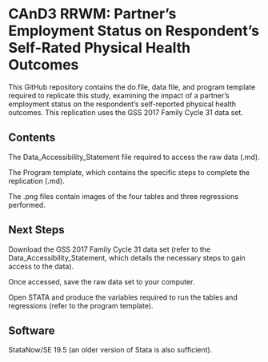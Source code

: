 # CAnD3 RRWM: Partner’s Employment Status on Respondent’s Self-Rated Physical Health Outcomes
This GitHub repository contains the do.file, data file, and program template required to replicate this study, examining the impact of a partner’s employment status on the respondent’s self-reported physical health outcomes. This
replication uses the GSS 2017 Family Cycle 31 data set.
## Contents
The Data_Accessibility_Statement file required to access the raw data (.md).

The Program template, which contains the specific steps to complete the replication (.md).

The .png files contain images of the four tables and three regressions performed.
## Next Steps 
Download the GSS 2017 Family Cycle 31 data set (refer to the Data_Accessibility_Statement, which details the necessary steps to gain access to the data).

Once accessed, save the raw data set to your computer.

Open STATA and produce the variables required to run the tables and regressions (refer to the program template).
## Software 
StataNow/SE 19.5 (an older version of Stata is also sufficient). 
